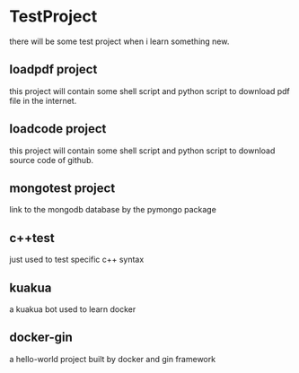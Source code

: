 # TestProject
there will be some test project when i learn something new. 
## loadpdf project
this project will contain some shell script and python script to download pdf file in the internet.
## loadcode project
this project will contain some shell script and python script to download source code of github.
## mongotest project
link to the mongodb database by the pymongo package

## c++test
just used to test specific c++ syntax


## kuakua
a kuakua bot used to learn docker

## docker-gin
a hello-world project built by docker and gin framework 